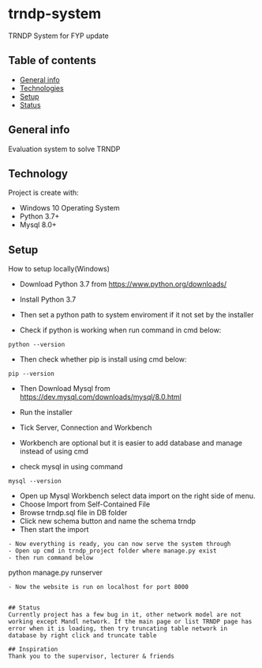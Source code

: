 # trndp-system
TRNDP System for FYP update


## Table of contents
* [General info](#general-info)
* [Technologies](#technologies)
* [Setup](#setup)
* [Status](#status)

## General info
Evaluation system to solve TRNDP

## Technology
Project is create with:

* Windows 10 Operating System
* Python 3.7+
* Mysql 8.0+

## Setup
How to setup locally(Windows)

- Download Python 3.7 from 
https://www.python.org/downloads/

- Install Python 3.7
- Then set a python path to system enviroment if it not set by the installer
- Check if python is working when run command in cmd below:
```
python --version
```
- Then check whether pip is install using cmd below: 
```
pip --version
```
- Then Download Mysql from
https://dev.mysql.com/downloads/mysql/8.0.html

- Run the installer
- Tick Server, Connection and Workbench
- Workbench are optional but it is easier to add database and manage instead of using cmd
- check mysql in using command
```
mysql --version
```
- Open up Mysql Workbench select data import on the right side of menu.
- Choose Import from Self-Contained File
- Browse trndp.sql file in DB folder
- Click new schema button and name the schema trndp
- Then start the import
```
- Now everything is ready, you can now serve the system through
- Open up cmd in trndp_project folder where manage.py exist
- then run command below
```
python manage.py runserver
```
- Now the website is run on localhost for port 8000


## Status
Currently project has a few bug in it, other network model are not working except Mandl network. If the main page or list TRNDP page has error when it is loading, then try truncating table network in database by right click and truncate table

## Inspiration
Thank you to the supervisor, lecturer & friends